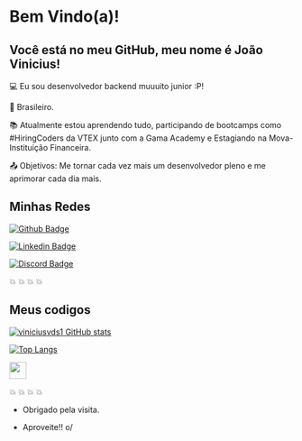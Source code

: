 # Bem Vindo(a)!

 

## Você está no meu GitHub, meu nome é João Vinicius!

 

:computer: Eu sou desenvolvedor backend muuuito junior :P!

:house_with_garden: Brasileiro.

:books: Atualmente estou aprendendo tudo, participando de bootcamps como #HiringCoders da VTEX junto com a Gama Academy e Estagiando na Mova-Instituição Financeira.

:outbox_tray: Objetivos: Me tornar cada vez mais um desenvolvedor pleno e me aprimorar cada dia mais.

 

## Minhas Redes

[![Github Badge](https://img.shields.io/badge/-Github-000?style=flat-square&logo=Github&logoColor=white&link=https://github.com/viniciusvds1)](https://github.com/viniciusvds1)

[![Linkedin Badge](https://img.shields.io/badge/-LinkedIn-blue?style=flat-square&logo=Linkedin&logoColor=white&link=https://www.linkedin.com/in/jviniciusvds/)]( https://www.linkedin.com/in/jviniciusvds/)


[![Discord Badge](https://img.shields.io/badge/Discord-7289DA?style=for-the-badge&logo=discord&logoColor=white)](viniciusvds#4677)









:collision: :collision: :collision: :collision:


## Meus codigos
           

[![viniciusvds1 GitHub stats](https://github-readme-stats.vercel.app/api?username=viniciusvds1)](https://github.com/viniciusvds1?tab=repositories)


[![Top Langs](https://github-readme-stats.vercel.app/api/top-langs/?username=viniciusvds1&layout=compact)](https://github.com/viniciusvds1/github-readme-stats)







<img src=https://github.com/TheDudeThatCode/TheDudeThatCode/blob/master/Assets/Earth.gif width="30">


                
:collision: :collision: :collision: :collision:

- Obrigado pela visita.

- Aproveite!! o/
  
